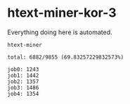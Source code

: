 # htext-miner-kor-3

Everything doing here is automated.

```
htext-miner

total: 6882/9855 (69.83257229832573%)

job0: 1243
job1: 1442
job2: 1357
job3: 1486
job4: 1354
```